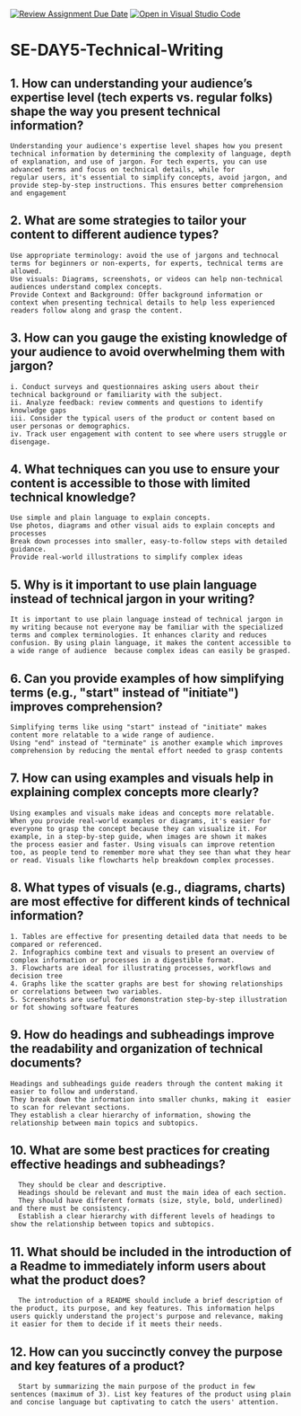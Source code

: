 [![Review Assignment Due Date](https://classroom.github.com/assets/deadline-readme-button-22041afd0340ce965d47ae6ef1cefeee28c7c493a6346c4f15d667ab976d596c.svg)](https://classroom.github.com/a/zsAR-pyY)
[![Open in Visual Studio Code](https://classroom.github.com/assets/open-in-vscode-2e0aaae1b6195c2367325f4f02e2d04e9abb55f0b24a779b69b11b9e10269abc.svg)](https://classroom.github.com/online_ide?assignment_repo_id=15652068&assignment_repo_type=AssignmentRepo)
# SE-DAY5-Technical-Writing
## 1. How can understanding your audience’s expertise level (tech experts vs. regular folks) shape the way you present technical information?
    Understanding your audience's expertise level shapes how you present technical information by determining the complexity of language, depth of explanation, and use of jargon. For tech experts, you can use advanced terms and focus on technical details, while for        regular users, it's essential to simplify concepts, avoid jargon, and provide step-by-step instructions. This ensures better comprehension and engagement
## 2. What are some strategies to tailor your content to different audience types?
    Use appropriate terminology: avoid the use of jargons and technocal terms for beginners or non-experts, for experts, technical terms are allowed.
    Use visuals: Diagrams, screenshots, or videos can help non-technical audiences understand complex concepts.
    Provide Context and Background: Offer background information or context when presenting technical details to help less experienced readers follow along and grasp the content.
    
## 3. How can you gauge the existing knowledge of your audience to avoid overwhelming them with jargon?
    i. Conduct surveys and questionnaires asking users about their technical background or familiarity with the subject.
    ii. Analyze feedback: review comments and questions to identify knowlwdge gaps
    iii. Consider the typical users of the product or content based on user personas or demographics.
    iv. Track user engagement with content to see where users struggle or disengage.
    
## 4. What techniques can you use to ensure your content is accessible to those with limited technical knowledge?
    Use simple and plain language to explain concepts.
    Use photos, diagrams and other visual aids to explain concepts and processes
    Break down processes into smaller, easy-to-follow steps with detailed guidance.
    Provide real-world illustrations to simplify complex ideas
    
## 5. Why is it important to use plain language instead of technical jargon in your writing?
    It is important to use plain language instead of technical jargon in my writing because not everyone may be familiar with the specialized terms and complex terminologies. It enhances clarity and reduces confusion. By using plain language, it makes the content accessible to a wide range of audience  because complex ideas can easily be grasped.
## 6. Can you provide examples of how simplifying terms (e.g., "start" instead of "initiate") improves comprehension?
    Simplifying terms like using "start" instead of "initiate" makes content more relatable to a wide range of audience.
    Using "end" instead of "terminate" is another example which improves comprehension by reducing the mental effort needed to grasp contents
    
## 7. How can using examples and visuals help in explaining complex concepts more clearly?
    Using examples and visuals make ideas and concepts more relatable. When you provide real-world examples or diagrams, it's easier for everyone to grasp the concept because they can visualize it. For example, in a step-by-step guide, when images are shown it makes       the process easier and faster. Using visuals can improve retention too, as people tend to remember more what they see than what they hear or read. Visuals like flowcharts help breakdown complex processes.
    
## 8. What types of visuals (e.g., diagrams, charts) are most effective for different kinds of technical information?
    1. Tables are effective for presenting detailed data that needs to be compared or referenced.
    2. Infographics combine text and visuals to present an overview of complex information or processes in a digestible format.
    3. Flowcharts are ideal for illustrating processes, workflows and decision tree
    4. Graphs like the scatter graphs are best for showing relationships or correlations between two variables.
    5. Screenshots are useful for demonstration step-by-step illustration or fot showing software features
## 9. How do headings and subheadings improve the readability and organization of technical documents?
    Headings and subheadings guide readers through the content making it easier to follow and understand.
    They break down the information into smaller chunks, making it  easier to scan for relevant sections.
    They establish a clear hierarchy of information, showing the relationship between main topics and subtopics.
## 10. What are some best practices for creating effective headings and subheadings?
      They should be clear and descriptive.
      Headings should be relevant and must the main idea of each section.
      They should have different formats (size, style, bold, underlined) and there must be consistency.
      Establish a clear hierarchy with different levels of headings to show the relationship between topics and subtopics.
## 11. What should be included in the introduction of a Readme to immediately inform users about what the product does?
      The introduction of a README should include a brief description of the product, its purpose, and key features. This information helps users quickly understand the project's purpose and relevance, making it easier for them to decide if it meets their needs.
## 12. How can you succinctly convey the purpose and key features of a product?
      Start by summarizing the main purpose of the product in few sentences (maximum of 3). List key features of the product using plain and concise language but captivating to catch the users' attention.
